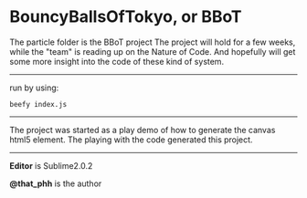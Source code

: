 BouncyBallsOfTokyo, or BBoT
===========
The particle folder is the BBoT project
The project will hold for a few weeks, while the "team" is reading up on the Nature of Code.
And hopefully will get some more insight into the code of these kind of system.


-----------

run by using:
 
	beefy index.js

-------------
The project was started as a play demo of how to generate the canvas html5 element. The playing with the code generated this project.

-------------
**Editor** is Sublime2.0.2

**@that_phh** is the author 

